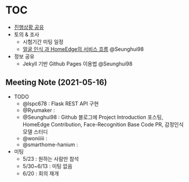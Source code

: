 # [TOC](https://github.com/Eye-Remocon/MeetingNote/issues/14)
- [진행상황 공유](0509.md#meeting-note-2021-05-09)
- 토의 & 조사
  - 시험기간 미팅 일정
  - [얼굴 인식 과 HomeEdge의 서비스 흐름](https://github.com/Eye-Remocon/MeetingNote/issues/14#issuecomment-841042642) @Seunghui98
- 정보 공유
  - Jekyll 기반 Github Pages 이용법 @Seunghui98


## Meeting Note (2021-05-16)

- TODO
  - @lspc678 : Flask REST API 구현
  - @Ryumaker : 
  - @Seunghui98 : Github 블로그에 Project Introduction 포스팅, HomeEdge Contribution, Face-Recognition Base Code PR, 감정인식 모델 스터디 
  - @woniiiii : 
  - @smarthome-hanium : 
- 미팅
  - 5/23 : 원하는 사람만 참석
  - 5/30~6/13 : 미팅 없음
  - 6/20 : 회의 재개
